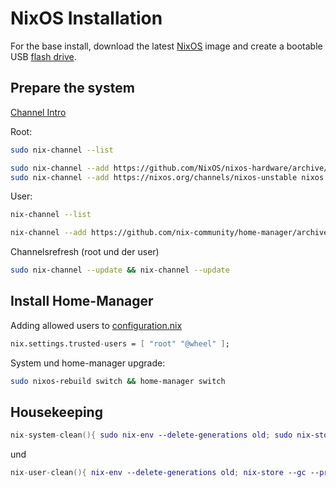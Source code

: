 # NixOS Installation
For the base install, download the latest [NixOS](https://nixos.org/download/#download-nixos) image and create a bootable USB [flash drive](https://nixos.org/manual/nixos/stable/index.html#sec-booting-from-usb). 

## Prepare the system

[Channel Intro](https://jorel.dev/NixOS4Noobs/channels)

Root:

```sh
sudo nix-channel --list
```

```sh
sudo nix-channel --add https://github.com/NixOS/nixos-hardware/archive/master.tar.gz nixos-hardware
sudo nix-channel --add https://nixos.org/channels/nixos-unstable nixos
```

User:

```sh
nix-channel --list 
```

```sh
nix-channel --add https://github.com/nix-community/home-manager/archive/master.tar.gz home-manager
```

Channelsrefresh (root und der user)

```sh
sudo nix-channel --update && nix-channel --update
```

## Install Home-Manager


Adding allowed users to [configuration.nix](https://nixos.org/manual/nixos/stable/options.html#opt-nix.settings.allowed-users)

```nix
nix.settings.trusted-users = [ "root" "@wheel" ];
```

System und home-manager upgrade:

```sh
sudo nixos-rebuild switch && home-manager switch 
```


## Housekeeping

```nix
nix-system-clean(){ sudo nix-env --delete-generations old; sudo nix-store --gc --print-roots | egrep -v "^(/nix/var|/run/\w+-system|\{memory|/proc)"; sudo nix-collect-garbage -d; sudo nix-store --optimise; sudo nixos-rebuild boot; }
```
und

```nix
nix-user-clean(){ nix-env --delete-generations old; nix-store --gc --print-roots | egrep -v "^(/nix/var|/run/\w+-system|\{memory|/proc)"; nix-collect-garbage -d; }
```


